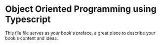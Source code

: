 # Object Oriented Programming using Typescript

This file file serves as your book's preface, a great place to describe your book's content and ideas.


